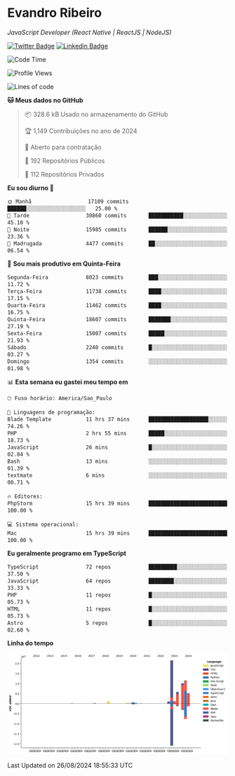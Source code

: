 # Evandro **Ribeiro**

*JavaScript Developer (React Native | ReactJS | NodeJS)*

[![Twitter Badge](https://img.shields.io/badge/-@ribeiroevandro-201B2D?style=flat-square&labelColor=201B2D&logo=twitter&logoColor=white&link=https://twitter.com/ribeiroevandro)](https://twitter.com/ribeiroevandro) 
[![Linkedin Badge](https://img.shields.io/badge/-Evandro%20Ribeiro-201B2D?style=flat-square&logo=Linkedin&logoColor=white&link=https://www.linkedin.com/in/ribeiroevandro)](https://www.linkedin.com/in/ribeiroevandro) 


<!--START_SECTION:waka-->
![Code Time](http://img.shields.io/badge/Code%20Time-4%2C076%20hrs%2055%20mins-blue)

![Profile Views](http://img.shields.io/badge/Visualizac%C3%B5es%20do%20perfil-0-blue)

![Lines of code](https://img.shields.io/badge/Desde%20o%20Hello%20World%20eu%20escrevi-59.5%20million%20linhas%20de%20c%C3%B3digo-blue)

**🐱 Meus dados no GitHub** 

> 📦 328.6 kB Usado no armazenamento do GitHub 
 > 
> 🏆 1,149 Contribuições no ano de 2024
 > 
> 💼 Aberto para contratação
 > 
> 📜 192 Repositórios Públicos 
 > 
> 🔑 112 Repositórios Privados 
 > 
**Eu sou diurno 🐤** 

```text
🌞 Manhã                  17109 commits       ██████░░░░░░░░░░░░░░░░░░░   25.00 % 
🌆 Tarde                  30860 commits       ███████████░░░░░░░░░░░░░░   45.10 % 
🌃 Noite                  15985 commits       ██████░░░░░░░░░░░░░░░░░░░   23.36 % 
🌙 Madrugada              4477 commits        ██░░░░░░░░░░░░░░░░░░░░░░░   06.54 % 
```
📅 **Sou mais produtivo em Quinta-Feira** 

```text
Segunda-Feira            8023 commits        ███░░░░░░░░░░░░░░░░░░░░░░   11.72 % 
Terça-Feira              11738 commits       ████░░░░░░░░░░░░░░░░░░░░░   17.15 % 
Quarta-Feira             11462 commits       ████░░░░░░░░░░░░░░░░░░░░░   16.75 % 
Quinta-Feira             18607 commits       ███████░░░░░░░░░░░░░░░░░░   27.19 % 
Sexta-Feira              15007 commits       █████░░░░░░░░░░░░░░░░░░░░   21.93 % 
Sábado                   2240 commits        █░░░░░░░░░░░░░░░░░░░░░░░░   03.27 % 
Domingo                  1354 commits        ░░░░░░░░░░░░░░░░░░░░░░░░░   01.98 % 
```


📊 **Esta semana eu gastei meu tempo em** 

```text
🕑︎ Fuso horário: America/Sao_Paulo

💬 Linguagens de programação: 
Blade Template           11 hrs 37 mins      ███████████████████░░░░░░   74.26 % 
PHP                      2 hrs 55 mins       █████░░░░░░░░░░░░░░░░░░░░   18.73 % 
JavaScript               26 mins             █░░░░░░░░░░░░░░░░░░░░░░░░   02.84 % 
Bash                     13 mins             ░░░░░░░░░░░░░░░░░░░░░░░░░   01.39 % 
textmate                 6 mins              ░░░░░░░░░░░░░░░░░░░░░░░░░   00.71 % 

🔥 Editores: 
PhpStorm                 15 hrs 39 mins      █████████████████████████   100.00 % 

💻 Sistema operacional: 
Mac                      15 hrs 39 mins      █████████████████████████   100.00 % 
```

**Eu geralmente programo em TypeScript** 

```text
TypeScript               72 repos            █████████░░░░░░░░░░░░░░░░   37.50 % 
JavaScript               64 repos            ████████░░░░░░░░░░░░░░░░░   33.33 % 
PHP                      11 repos            █░░░░░░░░░░░░░░░░░░░░░░░░   05.73 % 
HTML                     11 repos            █░░░░░░░░░░░░░░░░░░░░░░░░   05.73 % 
Astro                    5 repos             █░░░░░░░░░░░░░░░░░░░░░░░░   02.60 % 
```



**Linha do tempo**

![Lines of Code chart](https://raw.githubusercontent.com/ribeiroevandro/ribeiroevandro/main/assets/bar_graph.png)


 Last Updated on 26/08/2024 18:55:33 UTC
<!--END_SECTION:waka-->
